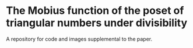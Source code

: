 # The Mobius function of the poset of triangular numbers under divisibility

A repository for code and images supplemental to the paper.
